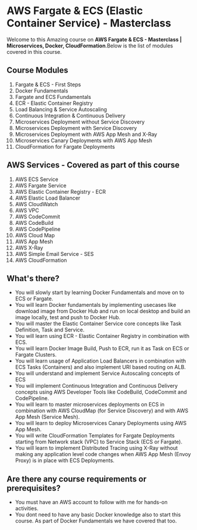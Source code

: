 # AWS Fargate & ECS (Elastic Container Service) - Masterclass

Welcome to this Amazing course on **AWS Fargate & ECS - Masterclass | Microservices, Docker, CloudFormation**.Below is the list of modules covered in this course. 

## Course Modules
1. Fargate & ECS - First Steps
2. Docker Fundamentals
3. Fargate and ECS Fundamentals
4. ECR - Elastic Container Registry
5. Load Balancing & Service Autoscaling
6. Continuous Integration & Continuous Delivery
7. Microservices Deployment without Service Discovery
8. Microservices Deployment with Service Discovery
9. Microservices Deployment with AWS App Mesh and X-Ray
10. Microservices Canary Deployments with AWS App Mesh
11. CloudFormation for Fargate Deployments

## AWS Services - Covered as part of this course
1. AWS ECS Service
2. AWS Fargate Service
3. AWS Elastic Container Registry - ECR
4. AWS Elastic Load Balancer
5. AWS CloudWatch
6. AWS VPC
7. AWS CodeCommit
8. AWS CodeBuild
9. AWS CodePipeline
10. AWS Cloud Map
11. AWS App Mesh
12. AWS X-Ray
13. AWS Simple Email Service - SES
14. AWS CloudFormation

## What's there?
- You will slowly start by learning Docker Fundamentals and move on to ECS or Fargate. 
- You will learn Docker fundamentals by implementing usecases like download image from Docker Hub and run on local desktop and build an image locally, test and push to Docker Hub.
- You will master the Elastic Container Service core concepts like Task Definition, Task and Service.
- You will learn using ECR - Elastic Container Registry in combination with ECS. 
- You will learn Docker Image Build, Push to ECR, run it as Task on ECS or Fargate Clusters.
- You will learn usage of Application Load Balancers in combination with ECS Tasks (Containers) and also implement URI based routing on ALB.
- You will understand and implement Service Autoscaling concepts of ECS
- You will implement Continuous Integration and Continuous Delivery concepts using AWS Developer Tools like CodeBuild, CodeCommit and CodePipeline.
- You will learn to master microservices deployments on ECS in combination with AWS CloudMap (for Service Discovery) and with AWS App Mesh (Service Mesh).
- You will learn to deploy Microservices Canary Deployments using AWS App Mesh.
- You will write CloudFormation Templates for Fargate Deployments starting from Network stack (VPC) to Service Stack (ECS or Fargate). 
- You will learn to implement Distributed Tracing using X-Ray without making any application level code changes when AWS App Mesh (Envoy Proxy) is in place with ECS Deployments.

## Are there any course requirements or prerequisites?
- You must have an AWS account to follow with me for hands-on activities.
- You dont need to have any basic Docker knowledge also to start this course.  As part of Docker Fundamentals we have covered that too. 
